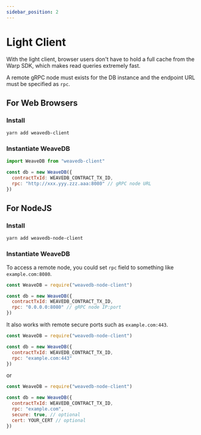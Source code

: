 ```yaml
---
sidebar_position: 2
---
```

# Light Client

With the light client, browser users don't have to hold a full cache from the Warp SDK, which makes read queries extremely fast.

A remote gRPC node must exists for the DB instance and the endpoint URL must be specified as `rpc`.

## For Web Browsers

### Install

```bash
yarn add weavedb-client
```

### Instantiate WeaveDB

```js
import WeaveDB from "weavedb-client"

const db = new WeaveDB({
  contractTxId: WEAVEDB_CONTRACT_TX_ID,
  rpc: "http://xxx.yyy.zzz.aaa:8080" // gRPC node URL
})
```

## For NodeJS

### Install

```bash
yarn add weavedb-node-client
```

### Instantiate WeaveDB

To access a remote node, you could set `rpc` field to something like `example.com:8080`.

```js
const WeaveDB = require("weavedb-node-client")

const db = new WeaveDB({
  contractTxId: WEAVEDB_CONTRACT_TX_ID,
  rpc: "0.0.0.0:8080" // gRPC node IP:port
})
```

It also works with remote secure ports such as `example.com:443`.

```js
const WeaveDB = require("weavedb-node-client")

const db = new WeaveDB({
  contractTxId: WEAVEDB_CONTRACT_TX_ID,
  rpc: "example.com:443"
})
```

or


```js
const WeaveDB = require("weavedb-node-client")

const db = new WeaveDB({
  contractTxId: WEAVEDB_CONTRACT_TX_ID,
  rpc: "example.com",
  secure: true, // optional
  cert: YOUR_CERT // optional
})
```

